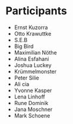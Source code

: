 # Participants

* Ernst Kuzorra
* Otto Krawuttke
* S.E.B
* Big Bird
* Maximilian Nöthe
* Alina Esfahani
* Joshua Luckey
* Krümmelmonster
* Peter Silie
* Ali cia
* Yvonne Kasper
* Lena Linhoff
* Rune Dominik
* Jana Moschner
* Mark Schoene
